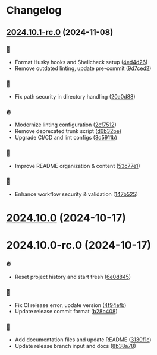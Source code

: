 # Changelog

## [2024.10.1-rc.0](https://github.com/zhang-jia-rong/ckw-slidev/compare/2024.10.0...2024.10.1-rc.0) (2024-11-08)


### :art:

* Format Husky hooks and Shellcheck setup ([4ed4d26](https://github.com/zhang-jia-rong/ckw-slidev/commit/4ed4d26c64417bf0f434c537104a0fc8cbe0f2a7))
* Remove outdated linting, update pre-commit ([9d7ced2](https://github.com/zhang-jia-rong/ckw-slidev/commit/9d7ced2edaff2d4f5be5a90cd8135e844f1b5787))

### :bug:

* Fix path security in directory handling ([20a0d88](https://github.com/zhang-jia-rong/ckw-slidev/commit/20a0d88ad2dfbf81a92339cf02628474bab15b53))

### :fire:

* Modernize linting configuration ([2cf7512](https://github.com/zhang-jia-rong/ckw-slidev/commit/2cf7512e67224ec6b4dfb3d82423d138f85f750e))
* Remove deprecated trunk script ([d6b32be](https://github.com/zhang-jia-rong/ckw-slidev/commit/d6b32bebc1bea83bc591e905ae3f4c2bea893244))
* Upgrade CI/CD and lint configs ([3d5911b](https://github.com/zhang-jia-rong/ckw-slidev/commit/3d5911bd2b702d7fdebe414a5d3caa9b54e79460))

### :memo:

* Improve README organization & content ([53c77e1](https://github.com/zhang-jia-rong/ckw-slidev/commit/53c77e1ecbec50127ee5f41585fba9ea8d813a40))

### :shirt:

* Enhance workflow security & validation ([147b525](https://github.com/zhang-jia-rong/ckw-slidev/commit/147b525213e46a16be435071744a56b74f0d0885))

# [2024.10.0](https://github.com/zhang-jia-rong/ckw-slidev/compare/2024.10.0-rc.0...2024.10.0) (2024-10-17)

# 2024.10.0-rc.0 (2024-10-17)


### :fire:

* Reset project history and start fresh ([6e0d845](https://github.com/zhang-jia-rong/ckw-slidev/commit/6e0d845d9eb9e12b1090f1fb83eaeb8efa393b79))

### :green_heart:

* Fix CI release error, update version ([4f94efb](https://github.com/zhang-jia-rong/ckw-slidev/commit/4f94efb5f4e8d0d39783719d710b9f39dced73e4))
* Update release commit format ([b28b408](https://github.com/zhang-jia-rong/ckw-slidev/commit/b28b4081e1950ef3decc332711f003450f706b37))

### :memo:

* Add documentation files and update README ([3130f1c](https://github.com/zhang-jia-rong/ckw-slidev/commit/3130f1c02bffbbecf8761a23d42680cb2cabda38))
* Update release branch input and docs ([8b38a78](https://github.com/zhang-jia-rong/ckw-slidev/commit/8b38a786923c8a983228a504604171f4dd1d5716))
